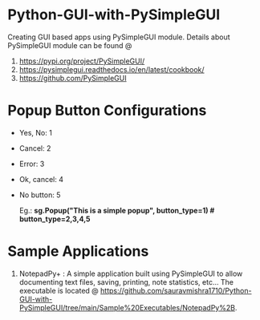 # Python-GUI-with-PySimpleGUI
Creating GUI based apps using PySimpleGUI module. Details about PySimpleGUI module can be found @ 
1. https://pypi.org/project/PySimpleGUI/
2. https://pysimplegui.readthedocs.io/en/latest/cookbook/
3. https://github.com/PySimpleGUI

# Popup Button Configurations

- Yes, No: 1
- Cancel: 2
- Error: 3
- Ok, cancel: 4
- No button: 5

  Eg.: **sg.Popup("This is a simple popup", button_type=1) # button_type=2,3,4,5**
  
# Sample Applications
1. NotepadPy+ : A simple application built using PySimpleGUI to allow documenting text files, saving, printing, note statistics, etc... 
                  The executable is located @ https://github.com/sauravmishra1710/Python-GUI-with-PySimpleGUI/tree/main/Sample%20Executables/NotepadPy%2B.
